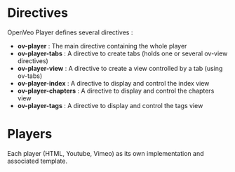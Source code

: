 # Directives

OpenVeo Player defines several directives :

- **ov-player** : The main directive containing the whole player
- **ov-player-tabs** : A directive to create tabs (holds one or several ov-view directives)
- **ov-player-view** : A directive to create a view controlled by a tab (using ov-tabs)
- **ov-player-index** : A directive to display and control the index view
- **ov-player-chapters** : A directive to display and control the chapters view
- **ov-player-tags** : A directive to display and control the tags view

# Players

Each player (HTML, Youtube, Vimeo) as its own implementation and associated template.